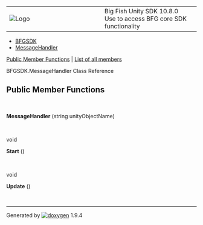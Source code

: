 <table>
<colgroup>
<col style="width: 50%" />
<col style="width: 50%" />
</colgroup>
<tbody>
<tr class="odd">
<td><img src="Icon-100.png" alt="Logo" /></td>
<td><div id="projectname">
Big Fish Unity SDK<span id="projectnumber"> 10.8.0</span>
</div>
<div id="projectbrief">
Use to access BFG core SDK functionality
</div></td>
</tr>
</tbody>
</table>

  - [BFGSDK](namespace_b_f_g_s_d_k.html)
  - [MessageHandler](class_b_f_g_s_d_k_1_1_message_handler.html)

[Public Member Functions](#pub-methods) | [List of all
members](class_b_f_g_s_d_k_1_1_message_handler-members.html)

BFGSDK.MessageHandler Class Reference

##  Public Member Functions

 

**MessageHandler** (string unityObjectName)

 

void 

**Start** ()

 

void 

**Update** ()

 

-----

Generated
by [![doxygen](doxygen.svg)](https://www.doxygen.org/index.html) 1.9.4
